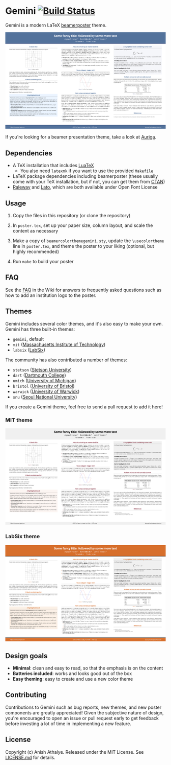 # Gemini [![Build Status](https://github.com/anishathalye/gemini/actions/workflows/ci.yml/badge.svg)](https://github.com/anishathalye/gemini/actions/workflows/ci.yml)

Gemini is a modern LaTeX [beamerposter] theme.

<p align="center">
<a href="https://raw.githubusercontent.com/anishathalye/assets/master/gemini/poster-gemini.pdf">
<img src="https://raw.githubusercontent.com/anishathalye/assets/master/gemini/poster-gemini-small.png">
</a>
</p>

If you're looking for a beamer presentation theme, take a look at [Auriga].

## Dependencies

- A TeX installation that includes [LuaTeX]
    - You also need `latexmk` if you want to use the provided `Makefile`
- LaTeX package dependencies including beamerposter (these usually come with your TeX installation, but if not, you can get them from [CTAN])
- [Raleway] and [Lato], which are both available under Open Font License

## Usage

1. Copy the files in this repository (or clone the repository)

1. In `poster.tex`, set up your paper size, column layout, and scale the content as necessary

1. Make a copy of `beamercolorthemegemini.sty`, update the `\usecolortheme` line in `poster.tex`, and theme the poster to your liking (optional, but highly recommended)

1. Run `make` to build your poster

## FAQ

See the [FAQ] in the Wiki for answers to frequently asked questions such as how to add an institution logo to the poster.

## Themes

Gemini includes several color themes, and it's also easy to make your own. Gemini has three built-in themes:

- `gemini`, default
- `mit` ([Massachusetts Institute of Technology](https://mit.edu))
- `labsix` ([LabSix](https://www.labsix.org/))

The community has also contributed a number of themes:

- `stetson` ([Stetson University](https://stetson.edu))
- `dart` ([Dartmouth College](https://dartmouth.edu))
- `umich` ([University of Michigan](https://umich.edu/))
- `bristol` ([University of Bristol](https://www.bristol.ac.uk/))
- `warwick` ([University of Warwick](https://warwick.ac.uk/))
- `snu` ([Seoul National University](https://snu.ac.kr))

If you create a Gemini theme, feel free to send a pull request to add it here!

### MIT theme

<p align="center">
<a href="https://raw.githubusercontent.com/anishathalye/assets/master/gemini/poster-mit.pdf">
<img src="https://raw.githubusercontent.com/anishathalye/assets/master/gemini/poster-mit-small.png">
</a>
</p>

### LabSix theme

<p align="center">
<a href="https://raw.githubusercontent.com/anishathalye/assets/master/gemini/poster-labsix.pdf">
<img src="https://raw.githubusercontent.com/anishathalye/assets/master/gemini/poster-labsix-small.png">
</a>
</p>

## Design goals

- **Minimal**: clean and easy to read, so that the emphasis is on the content
- **Batteries included**: works and looks good out of the box
- **Easy theming**: easy to create and use a new color theme

## Contributing

Contributions to Gemini such as bug reports, new themes, and new poster components are greatly appreciated! Given the subjective nature of design, you're encouraged to open an issue or pull request early to get feedback before investing a lot of time in implementing a new feature.

## License

Copyright (c) Anish Athalye. Released under the MIT License. See [LICENSE.md][license] for details.

[beamerposter]: https://github.com/deselaers/latex-beamerposter
[Auriga]: https://github.com/anishathalye/auriga
[LuaTeX]: http://www.luatex.org/
[CTAN]: https://ctan.org/
[Raleway]: https://www.fontsquirrel.com/fonts/raleway
[Lato]: https://www.fontsquirrel.com/fonts/lato
[license]: LICENSE.md
[FAQ]: https://github.com/anishathalye/gemini/wiki/FAQ
